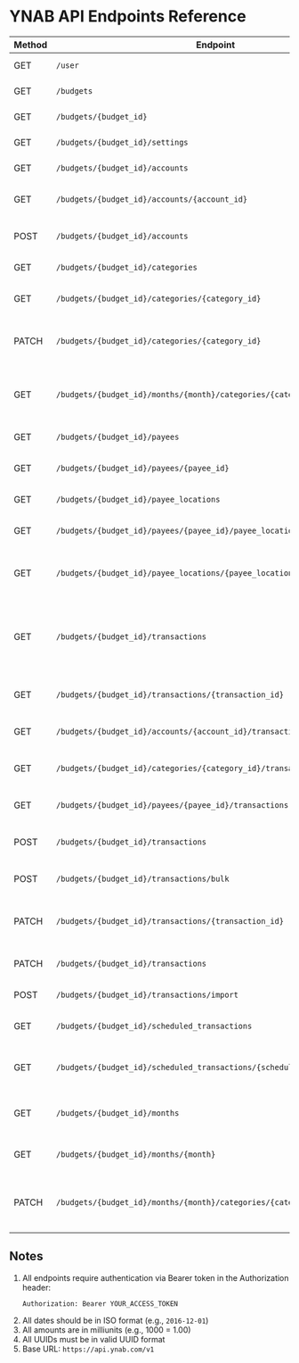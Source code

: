 # YNAB API Endpoints Reference

| Method | Endpoint                                                                 | Name                        | Parameters                                                                                                                                              |
| ------ | ------------------------------------------------------------------------ | --------------------------- | ------------------------------------------------------------------------------------------------------------------------------------------------------- |
| GET    | `/user`                                                                  | Get User Info               | None - Requires authentication header                                                                                                                   |
| GET    | `/budgets`                                                               | List Budgets                | Query: `include_accounts` (boolean, optional)                                                                                                           |
| GET    | `/budgets/{budget_id}`                                                   | Get Budget                  | Path: `budget_id` (UUID, required)                                                                                                                      |
| GET    | `/budgets/{budget_id}/settings`                                          | Get Budget Settings         | Path: `budget_id` (UUID, required)                                                                                                                      |
| GET    | `/budgets/{budget_id}/accounts`                                          | List Accounts               | Path: `budget_id` (UUID, required)                                                                                                                      |
| GET    | `/budgets/{budget_id}/accounts/{account_id}`                             | Get Account                 | Path: `budget_id` (UUID, required), `account_id` (UUID, required)                                                                                       |
| POST   | `/budgets/{budget_id}/accounts`                                          | Create Account              | Path: `budget_id` (UUID, required), Body: SaveAccount object                                                                                            |
| GET    | `/budgets/{budget_id}/categories`                                        | List Categories             | Path: `budget_id` (UUID, required)                                                                                                                      |
| GET    | `/budgets/{budget_id}/categories/{category_id}`                          | Get Category                | Path: `budget_id` (UUID, required), `category_id` (UUID, required)                                                                                      |
| PATCH  | `/budgets/{budget_id}/categories/{category_id}`                          | Update Category             | Path: `budget_id` (UUID, required), `category_id` (UUID, required), Body: SaveCategory object                                                           |
| GET    | `/budgets/{budget_id}/months/{month}/categories/{category_id}`           | Get Month Category          | Path: `budget_id` (UUID, required), `month` (ISO date, required), `category_id` (UUID, required)                                                        |
| GET    | `/budgets/{budget_id}/payees`                                            | List Payees                 | Path: `budget_id` (UUID, required)                                                                                                                      |
| GET    | `/budgets/{budget_id}/payees/{payee_id}`                                 | Get Payee                   | Path: `budget_id` (UUID, required), `payee_id` (UUID, required)                                                                                         |
| GET    | `/budgets/{budget_id}/payee_locations`                                   | List Payee Locations        | Path: `budget_id` (UUID, required)                                                                                                                      |
| GET    | `/budgets/{budget_id}/payees/{payee_id}/payee_locations`                 | List Payee's Locations      | Path: `budget_id` (UUID, required), `payee_id` (UUID, required)                                                                                         |
| GET    | `/budgets/{budget_id}/payee_locations/{payee_location_id}`               | Get Payee Location          | Path: `budget_id` (UUID, required), `payee_location_id` (UUID, required)                                                                                |
| GET    | `/budgets/{budget_id}/transactions`                                      | List Transactions           | Path: `budget_id` (UUID, required), Query: `since_date` (ISO date, optional), `type` (string, optional), `last_knowledge_of_server` (integer, optional) |
| GET    | `/budgets/{budget_id}/transactions/{transaction_id}`                     | Get Transaction             | Path: `budget_id` (UUID, required), `transaction_id` (UUID, required)                                                                                   |
| GET    | `/budgets/{budget_id}/accounts/{account_id}/transactions`                | List Account Transactions   | Path: `budget_id` (UUID, required), `account_id` (UUID, required)                                                                                       |
| GET    | `/budgets/{budget_id}/categories/{category_id}/transactions`             | List Category Transactions  | Path: `budget_id` (UUID, required), `category_id` (UUID, required)                                                                                      |
| GET    | `/budgets/{budget_id}/payees/{payee_id}/transactions`                    | List Payee Transactions     | Path: `budget_id` (UUID, required), `payee_id` (UUID, required)                                                                                         |
| POST   | `/budgets/{budget_id}/transactions`                                      | Create Transaction          | Path: `budget_id` (UUID, required), Body: SaveTransaction object                                                                                        |
| POST   | `/budgets/{budget_id}/transactions/bulk`                                 | Bulk Create Transactions    | Path: `budget_id` (UUID, required), Body: BulkTransactions object                                                                                       |
| PATCH  | `/budgets/{budget_id}/transactions/{transaction_id}`                     | Update Transaction          | Path: `budget_id` (UUID, required), `transaction_id` (UUID, required), Body: SaveTransaction object                                                     |
| PATCH  | `/budgets/{budget_id}/transactions`                                      | Bulk Update Transactions    | Path: `budget_id` (UUID, required), Body: BulkTransactions object                                                                                       |
| POST   | `/budgets/{budget_id}/transactions/import`                               | Import Transactions         | Path: `budget_id` (UUID, required)                                                                                                                      |
| GET    | `/budgets/{budget_id}/scheduled_transactions`                            | List Scheduled Transactions | Path: `budget_id` (UUID, required)                                                                                                                      |
| GET    | `/budgets/{budget_id}/scheduled_transactions/{scheduled_transaction_id}` | Get Scheduled Transaction   | Path: `budget_id` (UUID, required), `scheduled_transaction_id` (UUID, required)                                                                         |
| GET    | `/budgets/{budget_id}/months`                                            | List Budget Months          | Path: `budget_id` (UUID, required), Query: `last_knowledge_of_server` (integer, optional)                                                               |
| GET    | `/budgets/{budget_id}/months/{month}`                                    | Get Budget Month            | Path: `budget_id` (UUID, required), `month` (ISO date, required)                                                                                        |
| PATCH  | `/budgets/{budget_id}/months/{month}/categories/{category_id}`           | Update Month Category       | Path: `budget_id` (UUID, required), `month` (ISO date, required), `category_id` (UUID, required)                                                        |

## Notes

1. All endpoints require authentication via Bearer token in the Authorization header:
   ```
   Authorization: Bearer YOUR_ACCESS_TOKEN
   ```
2. All dates should be in ISO format (e.g., `2016-12-01`)
3. All amounts are in milliunits (e.g., 1000 = 1.00)
4. All UUIDs must be in valid UUID format
5. Base URL: `https://api.ynab.com/v1`
